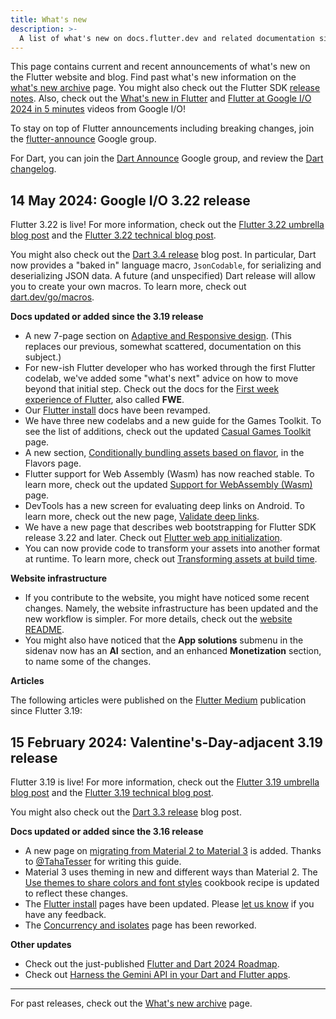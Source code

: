 ```yaml
---
title: What's new
description: >-
  A list of what's new on docs.flutter.dev and related documentation sites.
---
```


This page contains current and recent announcements
of what's new on the Flutter website and blog.
Find past what's new information on the
[what's new archive][] page.
You might also check out the
Flutter SDK [release notes][].
Also, check out the [What's new in Flutter][]
and [Flutter at Google I/O 2024 in 5 minutes][]
videos from Google I/O!

To stay on top of Flutter announcements including
breaking changes,
join the [flutter-announce][] Google group.

For Dart, you can join the [Dart Announce][] Google group,
and review the [Dart changelog][].

[Dart Announce]: {{site.groups}}/a/dartlang.org/g/announce
[Dart changelog]: {{site.github}}/dart-lang/sdk/blob/main/CHANGELOG.md
[flutter-announce]: {{site.groups}}/forum/#!forum/flutter-announce
[Flutter at Google I/O 2024 in 5 minutes]: {{site.youtube-site}}/watch?v=x2WOHonEwqM
[release notes]: /release/release-notes
[What's new in Flutter]: {{site.youtube-site}}/watch?v=lpnKWK-KEYs

## 14 May 2024: Google I/O 3.22 release

Flutter 3.22 is live! For more information,
check out the [Flutter 3.22 umbrella blog post][3.22-umbrella]
and the [Flutter 3.22 technical blog post][3.22-tech].

You might also check out the [Dart 3.4 release][] blog post.
In particular, Dart now provides a "baked in" language macro,
`JsonCodable`, for serializing and deserializing JSON data. 
A future (and unspecified) Dart release will allow
you to create your own macros.
To learn more, check out [dart.dev/go/macros][].

[3.22-tech]: {{site.flutter-medium}}/whats-new-in-flutter-3-22-fbde6c164fe3
[3.22-umbrella]: {{site.flutter-medium}}/io24-5e211f708a37
[Dart 3.4 release]: {{site.medium}}/dartlang/dart-3-4-bd8d23b4462a
[dart.dev/go/macros]: http://dart.dev/go/macros

**Docs updated or added since the 3.19 release**

* A new 7-page section on [Adaptive and Responsive design][].
  (This replaces our previous, somewhat scattered,
  documentation on this subject.)
* For new-ish Flutter developer who has worked through
  the first Flutter codelab, we've added some "what's next"
  advice on how to move beyond that initial step.
  Check out the docs for the
  [First week experience of Flutter][], also called **FWE**.
* Our [Flutter install][] docs have been revamped.
* We have three new codelabs and a new guide for the Games Toolkit.
  To see the list of additions,
  check out the updated [Casual Games Toolkit][] page.
* A new section, [Conditionally bundling assets based on flavor][],
  in the Flavors page.
* Flutter support for Web Assembly (Wasm) has now reached stable.
  To learn more, check out the updated
  [Support for WebAssembly (Wasm)][] page.
* DevTools has a new screen for evaluating deep links on Android.
  To learn more, check out the new page, [Validate deep links][].
* We have a new page that describes web bootstrapping for
  Flutter SDK release 3.22 and later.
  Check out [Flutter web app initialization][].
* You can now provide code to transform your assets
  into another format at runtime. To learn more,
  check out [Transforming assets at build time][].

**Website infrastructure**

* If you contribute to the website, you might have noticed
  some recent changes. Namely, the website infrastructure
  has been updated and the new workflow is simpler.
  For more details, check out the [website README][].
* You might also have noticed that the **App solutions**
  submenu in the sidenav now has an **AI** section,
  and an enhanced **Monetization** section,
  to name some of the changes.

[Adaptive and Responsive design]: /ui/adaptive-responsive
[Casual Games Toolkit]: /resources/games-toolkit
[Conditionally bundling assets based on flavor]: /deployment/flavors#conditionally-bundling-assets-based-on-flavor
[First week experience of Flutter]: /get-started/fwe
[Flutter install]: /get-started/install
[Flutter web app initialization]: /platform-integration/web/bootstrapping
[website README]: {{site.github}}/flutter/website/?tab=readme-ov-file#flutter-documentation-website
[Support for WebAssembly (Wasm)]: /platform-integration/web/wasm
[Transforming assets at build time]: /ui/assets/asset-transformation
[Validate deep links]: /tools/devtools/deep-links

**Articles**

The following articles were published on the [Flutter Medium][]
publication since Flutter 3.19:

[Flutter Medium]: {{site.flutter-medium}}

## 15 February 2024: Valentine's-Day-adjacent 3.19 release

Flutter 3.19 is live! For more information,
check out the [Flutter 3.19 umbrella blog post][3.19-umbrella]
and the [Flutter 3.19 technical blog post][3.19-tech].

You might also check out the [Dart 3.3 release][] blog post.

[3.19-tech]: {{site.flutter-medium}}/whats-new-in-flutter-3-19-58b1aae242d2
[3.19-umbrella]: {{site.flutter-medium}}/starting-2024-strong-with-flutter-and-dart-cae9845264fe
[Dart 3.3 release]: {{site.medium}}/dartlang/new-in-dart-3-3-extension-types-javascript-interop-and-more-325bf2bf6c13

**Docs updated or added since the 3.16 release**

* A new page on [migrating from Material 2 to Material 3][]
  is added. Thanks to [@TahaTesser][] for writing this guide.
* Material 3 uses theming in new and different ways than
  Material 2. The [Use themes to share colors and font styles][]
  cookbook recipe is updated to reflect these changes.
* The [Flutter install][] pages have been updated. Please
  [let us know][] if you have any feedback.
* The [Concurrency and isolates][] page has been reworked.

[@TahaTesser]: {{site.github}}/TahaTesser
[Concurrency and isolates]: /perf/isolates
[Flutter install]: /get-started/install
[let us know]: {{site.github}}/flutter/website/issues/new/choose
[migrating from Material 2 to Material 3]: /release/breaking-changes/material-3-migration
[Use themes to share colors and font styles]: /cookbook/design/themes

**Other updates**

* Check out the just-published
  [Flutter and Dart 2024 Roadmap][].
* Check out [Harness the Gemini API in your Dart and Flutter apps][].

[Flutter and Dart 2024 Roadmap]: {{site.github}}/flutter/flutter/wiki/Roadmap
[Harness the Gemini API in your Dart and Flutter apps]: {{site.flutter-medium}}/harness-the-gemini-api-in-your-dart-and-flutter-apps-00573e560381

---

For past releases, check out the
[What's new archive][] page.

[What's new archive]: /release/archive-whats-new

